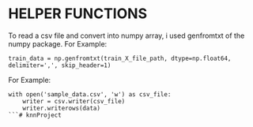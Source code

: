 # HELPER FUNCTIONS

To read a csv file and convert into numpy array, i used genfromtxt of the numpy package.
For Example:
```
train_data = np.genfromtxt(train_X_file_path, dtype=np.float64, delimiter=',', skip_header=1)
```
For Example:
```
with open('sample_data.csv', 'w') as csv_file:
	writer = csv.writer(csv_file)
    writer.writerows(data)
```# knnProject
